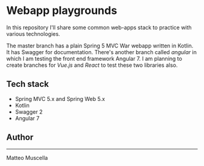 # Webapp playgrounds

In this repository I'll share some common web-apps stack to practice with various technologies.

The master branch has a plain Spring 5 MVC War webapp written in Kotlin. It has Swagger for documentation.
There's another branch called _angular_ in which I am testing the front end framework Angular 7.
I am planning to create branches for _Vue.js_ and _React_ to test these two libraries also.

## Tech stack

- Spring MVC 5.x and Spring Web 5.x
- Kotlin
- Swagger 2
- Angular 7

## Author
---
Matteo Muscella

